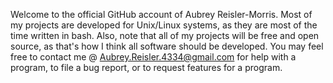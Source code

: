 Welcome to the official GitHub account of Aubrey Reisler-Morris.
Most of my projects are developed for Unix/Linux systems, as they are most of the time written in bash. Also, note that all of my projects will be free and open source, as that's how I think all software should be developed. You may feel free to contact me @ Aubrey.Reisler.4334@gmail.com for help with a program, to file a bug report, or to request features for a program.
